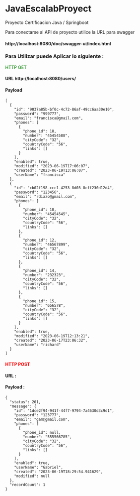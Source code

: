 # JavaEscalabProyect
Proyecto Certificacion Java / Springboot


Para conectarse al API de proyecto utilice la URL para swagger 

#### http://localhost:8080/doc/swagger-ui/index.html

### Para Utilizar puede Aplicar lo siguiente :
<span style="color:green">HTTP GET</span>
#### URL  http://localhost:8080/users/ 
#### Payload 

```
[
  {
    "id": "9037a85b-bf0c-4c72-86af-49cc6aa30e10",
    "password": "999777",
    "email": "francisca@gmail.com",
    "phones": [
      {
        "phone_id": 18,
        "number": "45454588",
        "cityCode": "32",
        "countryCode": "56",
        "links": []
      }
    ],
    "enabled": true,
    "modified": "2023-06-19T17:06:07",
    "created": "2023-06-19T13:06:07",
    "userName": "francisca"
  },
  {
    "id": "cb02f198-ccc1-4253-8d03-8cff230d12d4",
    "password": "123456",
    "email": "rdiazo@gmail.com",
    "phones": [
      {
        "phone_id": 10,
        "number": "45454545",
        "cityCode": "32",
        "countryCode": "56",
        "links": []
      },
      {
        "phone_id": 12,
        "number": "46567899",
        "cityCode": "32",
        "countryCode": "56",
        "links": []
      },
      {
        "phone_id": 14,
        "number": "232323",
        "cityCode": "32",
        "countryCode": "56",
        "links": []
      },
      {
        "phone_id": 15,
        "number": "656578",
        "cityCode": "32",
        "countryCode": "56",
        "links": []
      }
    ],
    "enabled": true,
    "modified": "2023-06-19T12:13:21",
    "created": "2023-06-17T23:06:32",
    "userName": "richard"
  }
]
```
#### <font color='red'>HTTP POST</font> 
#### URL : 
#### Payload :
```
{
  "status": 201,
  "message": {
    "id": "1dce2f94-941f-44f7-9794-7a4630d3c9d1",
    "password": "123777",
    "email": "gam@gmail.com",
    "phones": [
      {
        "phone_id": null,
        "number": "555566785",
        "cityCode": "32",
        "countryCode": "56",
        "links": []
      }
    ],
    "enabled": true,
    "userName": "Gabriel",
    "created": "2023-06-19T18:29:54.941629",
    "modified": null
  },
  "recordCount": 1
}
```
